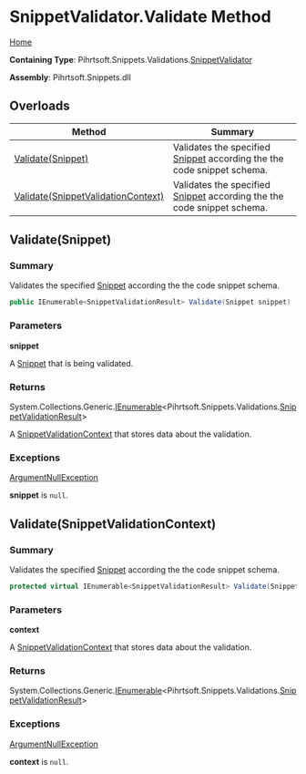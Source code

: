<a name="_top"></a>

# SnippetValidator\.Validate Method

[Home](../../../../../README.md#_top)

**Containing Type**: Pihrtsoft\.Snippets\.Validations\.[SnippetValidator](../README.md#_top)

**Assembly**: Pihrtsoft\.Snippets\.dll

## Overloads

| Method | Summary |
| ------ | ------- |
| [Validate(Snippet)](#Pihrtsoft_Snippets_Validations_SnippetValidator_Validate_Pihrtsoft_Snippets_Snippet_) | Validates the specified [Snippet](../../../Snippet/README.md#_top) according the the code snippet schema\. |
| [Validate(SnippetValidationContext)](#Pihrtsoft_Snippets_Validations_SnippetValidator_Validate_Pihrtsoft_Snippets_Validations_SnippetValidationContext_) | Validates the specified [Snippet](../../../Snippet/README.md#_top) according the the code snippet schema\. |

## Validate\(Snippet\) <a name="Pihrtsoft_Snippets_Validations_SnippetValidator_Validate_Pihrtsoft_Snippets_Snippet_"></a>

### Summary

Validates the specified [Snippet](../../../Snippet/README.md#_top) according the the code snippet schema\.

```csharp
public IEnumerable<SnippetValidationResult> Validate(Snippet snippet)
```

### Parameters

**snippet**

A [Snippet](../../../Snippet/README.md#_top) that is being validated\.

### Returns

System\.Collections\.Generic\.[IEnumerable](https://docs.microsoft.com/en-us/dotnet/api/system.collections.generic.ienumerable-1)\<Pihrtsoft\.Snippets\.Validations\.[SnippetValidationResult](../../SnippetValidationResult/README.md#_top)>

A [SnippetValidationContext](../../SnippetValidationContext/README.md#_top) that stores data about the validation\.

### Exceptions

[ArgumentNullException](https://docs.microsoft.com/en-us/dotnet/api/system.argumentnullexception)

**snippet** is `null`\.

## Validate\(SnippetValidationContext\) <a name="Pihrtsoft_Snippets_Validations_SnippetValidator_Validate_Pihrtsoft_Snippets_Validations_SnippetValidationContext_"></a>

### Summary

Validates the specified [Snippet](../../../Snippet/README.md#_top) according the the code snippet schema\.

```csharp
protected virtual IEnumerable<SnippetValidationResult> Validate(SnippetValidationContext context)
```

### Parameters

**context**

A [SnippetValidationContext](../../SnippetValidationContext/README.md#_top) that stores data about the validation\.

### Returns

System\.Collections\.Generic\.[IEnumerable](https://docs.microsoft.com/en-us/dotnet/api/system.collections.generic.ienumerable-1)\<Pihrtsoft\.Snippets\.Validations\.[SnippetValidationResult](../../SnippetValidationResult/README.md#_top)>

### Exceptions

[ArgumentNullException](https://docs.microsoft.com/en-us/dotnet/api/system.argumentnullexception)

**context** is `null`\.

